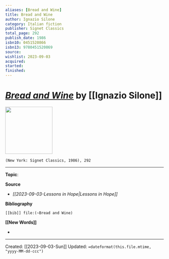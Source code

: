```yaml
---
aliases: [Bread and Wine]
title: Bread and Wine
author: Ignazio Silone
category: Italian fiction
publisher: Signet Classics
total_page: 292
publish_date: 1986
isbn10: 0451520866
isbn13: 9780451520869
source: 
wishlist: 2023-09-03
acquired: 
started: 
finished: 
---
```

# *[Bread and Wine]()* by [[Ignazio Silone]]

<img src="http://books.google.com/books/content?id=L9isoAZ0DdcC&printsec=frontcover&img=1&zoom=1&source=gbs_api" width=150>

`(New York: Signet Classics, 1986), 292`



--- 
**Topic**: 

**Source**
- *[[2023-09-03-Lessons in Hope|Lessons in Hope]]*

**Bibliography**

```query
[[bib]] file:(~Bread and Wine)
```
 

**[[New Words]]**

- 

---
Created: [[2023-09-03-Sun]]
Updated: `=dateformat(this.file.mtime, "yyyy-MM-dd-ccc")`